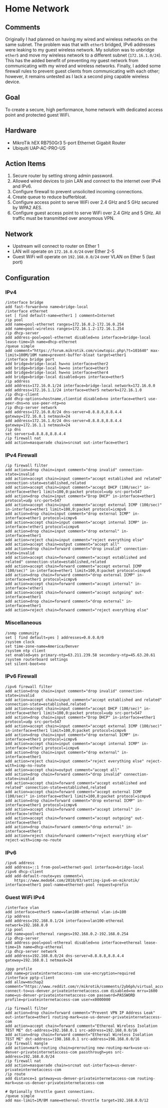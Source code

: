 # Home Network

## Comments
Originally I had planned on having my wired and wireless networks on the same subnet. The problem was that with `ether5` bridged, IPv6 addresses were leaking to my guest wireless network. My solution was to unbridge `ether5` and move my wireless network to a different subnet (`172.16.1.0/24`). This has the added benefit of preventing my guest network from communicating with my wired and wireless networks. Finally, I added some firewall rules to prevent guest clients from communicating with each other; however, it remains untested as I lack a second ping capable wireless device.

## Goal
To create a secure, high performance, home network with dedicated access point and protected guest WiFi.

## Hardware
* MikroTik hEX RB750Gr3 5-port Ethernet Gigabit Router
* Ubiquiti UAP-AC-PRO-US

## Action Items
1. Secure router by setting strong admin password.
1. Allowed wired devices to join LAN and connect to the internet over IPv4 and IPv6.
1. Configure firewall to prevent unsolicited incoming connections.
1. Create queue to reduce bufferbloat.
1. Configure access point to serve WiFi over 2.4 GHz and 5 GHz secured by WPA2 AES.
1. Configure guest access point to serve WiFi over 2.4 GHz and 5 GHz. All traffic must be transmitted over anonymous VPN.

## Network
* Upstream will connect to router on Ether 1
* LAN will operate on `172.16.0.0/24` over Ether 2-5
* Guest WiFi will operate on `192.168.0.0/24` over VLAN on Ether 5 (last port)

## Configuration

### IPv4
```
/interface bridge
add fast-forward=no name=bridge-local
/interface ethernet
set [ find default-name=ether1 ] comment=Internet
/ip pool
add name=pool-ethernet ranges=172.16.0.2-172.16.0.254
add name=pool-wireless ranges=172.16.1.2-172.16.1.254
/ip dhcp-server
add address-pool=pool-ethernet disabled=no interface=bridge-local lease-time=1h name=dhcp-ethernet
/queue simple
add comment="https://forum.mikrotik.com/viewtopic.php\?t=101640" max-limit=100M/10M name=prevent-buffer-bloat target=ether1
/interface bridge port
add bridge=bridge-local hw=no interface=ether2
add bridge=bridge-local hw=no interface=ether3
add bridge=bridge-local hw=no interface=ether4
add bridge=bridge-local disabled=yes interface=ether5
/ip address
add address=172.16.0.1/24 interface=bridge-local network=172.16.0.0
add address=172.16.1.1/24 interface=ether5 network=172.16.1.0
/ip dhcp-client
add dhcp-options=hostname,clientid disabled=no interface=ether1 use-peer-dns=no use-peer-ntp=no
/ip dhcp-server network
add address=172.16.0.0/24 dns-server=8.8.8.8,8.8.4.4 gateway=172.16.0.1 netmask=24
add address=172.16.1.0/24 dns-server=8.8.8.8,8.8.4.4 gateway=172.16.1.1 netmask=24
/ip dns
set servers=8.8.8.8,8.8.4.4
/ip firewall nat
add action=masquerade chain=srcnat out-interface=ether1
```

### IPv4 Firewall
```
/ip firewall filter
add action=drop chain=input comment="drop invalid" connection-state=invalid
add action=accept chain=input comment="accept established and related" connection-state=established,related
add action=accept chain=input comment="accept DHCP (100/sec)" in-interface=ether1 limit=100,0:packet protocol=udp src-port=547
add action=drop chain=input comment="Drop DHCP" in-interface=ether1 protocol=udp src-port=547
add action=accept chain=input comment="accept external ICMP (100/sec)" in-interface=ether1 limit=100,0:packet protocol=icmpv6
add action=drop chain=input comment="drop external ICMP" in-interface=ether1 protocol=icmpv6
add action=accept chain=input comment="accept internal ICMP" in-interface=!ether1 protocol=icmpv6
add action=drop chain=input comment="drop external" in-interface=ether1
add action=reject chain=input comment="reject everything else"
add action=accept chain=output comment="accept all"
add action=drop chain=forward comment="drop invalid" connection-state=invalid
add action=accept chain=forward comment="accept established and related" connection-state=established,related
add action=accept chain=forward comment="accept external ICMP (100/sec)" in-interface=ether1 limit=100,0:packet protocol=icmpv6
add action=drop chain=forward comment="drop external ICMP" in-interface=ether1 protocol=icmpv6
add action=accept chain=forward comment="accept internal" in-interface=!ether1
add action=accept chain=forward comment="accept outgoing" out-interface=ether1
add action=drop chain=forward comment="drop external" in-interface=ether1
add action=reject chain=forward comment="reject everything else"
```

### Miscellaneous
```
/snmp community
set [ find default=yes ] addresses=0.0.0.0/0
/system clock
set time-zone-name=America/Denver
/system ntp client
set enabled=yes primary-ntp=63.211.239.58 secondary-ntp=45.63.20.61
/system routerboard settings
set silent-boot=no
```

### IPv6 Firewall
```
/ipv6 firewall filter
add action=drop chain=input comment="drop invalid" connection-state=invalid
add action=accept chain=input comment="accept established and related" connection-state=established,related
add action=accept chain=input comment="accept DHCP (100/sec)" in-interface=ether1 limit=100,0:packet protocol=udp src-port=547
add action=drop chain=input comment="Drop DHCP" in-interface=ether1 protocol=udp src-port=547
add action=accept chain=input comment="accept external ICMP (100/sec)" in-interface=ether1 limit=100,0:packet protocol=icmpv6
add action=drop chain=input comment="drop external ICMP" in-interface=ether1 protocol=icmpv6
add action=accept chain=input comment="accept internal ICMP" in-interface=!ether1 protocol=icmpv6
add action=drop chain=input comment="drop external" in-interface=ether1
add action=reject chain=input comment="reject everything else" reject-with=icmp-no-route
add action=accept chain=output comment="accept all"
add action=drop chain=forward comment="drop invalid" connection-state=invalid
add action=accept chain=forward comment="accept established and related" connection-state=established,related
add action=accept chain=forward comment="accept external ICMP (100/sec)" in-interface=ether1 limit=100,0:packet protocol=icmpv6
add action=drop chain=forward comment="drop external ICMP" in-interface=ether1 protocol=icmpv6
add action=accept chain=forward comment="accept internal" in-interface=!ether1
add action=accept chain=forward comment="accept outgoing" out-interface=ether1
add action=drop chain=forward comment="drop external" in-interface=ether1
add action=reject chain=forward comment="reject everything else" reject-with=icmp-no-route
```

### IPv6
```
/ipv6 address
add address=::1 from-pool=ethernet-pool interface=bridge-local
/ipv6 dhcp-client
add add-default-route=yes comment=\
    https://www.medo64.com/2018/03/setting-ipv6-on-mikrotik/ interface=ether1 pool-name=ethernet-pool request=prefix
```

### Guest WiFi IPv4
```
/interface vlan
add interface=ether5 name=vlan100-ethereal vlan-id=100
/ip address
add address=192.168.0.1/24 interface=vlan100-ethereal network=192.168.0.0
/ip pool
add name=pool-ethereal ranges=192.168.0.2-192.168.0.254
/ip dhcp-server
add address-pool=pool-ethereal disabled=no interface=ethereal lease-time=1h name=dhcp-ethereal
/ip dhcp-server network
add address=192.168.0.0/24 dns-server=8.8.8.8,8.8.4.4 gateway=192.168.0.1 netmask=24

/ppp profile
add name=privateinternetaccess-com use-encryption=required
/interface pptp-client
add allow=mschap2 comment="https://www.reddit.com/r/mikrotik/comments/2yb6ph/virtual_access_points_different_dhcp_ip_ranges/cp7xdke" connect-to=us-denver.privateinternetaccess.com disabled=no mrru=1600 name=us-denver-privateinternetaccess-com password=PASSWORD profile=privateinternetaccess-com user=x0000000

/ip firewall filter
add action=drop chain=forward comment="Prevent VPN IP Address Leak" out-interface=ether1 routing-mark=use-us-denver-privateinternetaccess-com
add action=accept chain=forward comment="Ethereal Wireless Isolation TEST ME" dst-address=192.168.0.1 src-address=192.168.0.0/16
add action=drop chain=forward comment="Ethereal Wireless Isolation TEST ME" dst-address=!198.168.0.1 src-address=198.168.0.0/16
/ip firewall mangle
add action=mark-routing chain=prerouting new-routing-mark=use-us-denver-privateinternetaccess-com passthrough=yes src-address=192.168.0.0/24
/ip firewall nat
add action=masquerade chain=srcnat out-interface=us-denver-privateinternetaccess-com
/ip route
add distance=1 gateway=us-denver-privateinternetaccess-com routing-mark=use-us-denver-privateinternetaccess-com

# Optionally throttle guest connections.
/queue simple
add max-limit=1M/8M name=ethereal-throttle target=192.168.0.0/12
```
